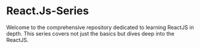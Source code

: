 # React.Js-Series 

Welcome to the comprehensive repository dedicated to learning ReactJS in depth. This series covers not just the basics but dives deep into the ReactJS.
